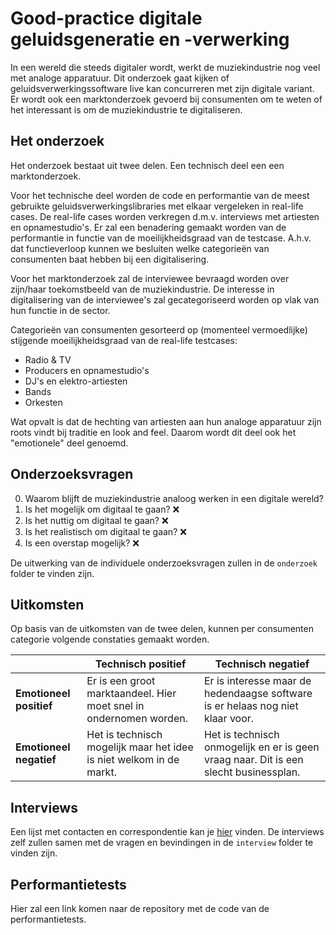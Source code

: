 # Good-practice digitale geluidsgeneratie en -verwerking

In een wereld die steeds digitaler wordt, werkt de muziekindustrie nog veel met analoge apparatuur. Dit onderzoek gaat kijken of geluidsverwerkingssoftware live kan concurreren met zijn digitale variant. Er wordt ook een marktonderzoek gevoerd bij consumenten om te weten of het interessant is om de muziekindustrie te digitaliseren.

## Het onderzoek

Het onderzoek bestaat uit twee delen. Een technisch deel een een marktonderzoek.

Voor het technische deel worden de code en performantie van de meest gebruikte geluidsverwerkingslibraries met elkaar vergeleken in real-life cases. De real-life cases worden verkregen d.m.v. interviews met artiesten en opnamestudio's. Er zal een benadering gemaakt worden van de performantie in functie van de moeilijkheidsgraad van de testcase. A.h.v. dat functieverloop kunnen we besluiten welke categorieën van consumenten baat hebben bij een digitalisering.

Voor het marktonderzoek zal de interviewee bevraagd worden over zijn/haar toekomstbeeld van de muziekindustrie. De interesse in digitalisering van de interviewee's zal gecategoriseerd worden op vlak van hun functie in de sector.

Categorieën van consumenten gesorteerd op (momenteel vermoedlijke) stijgende moeilijkheidsgraad van de real-life testcases:
 - Radio & TV
 - Producers en opnamestudio's
 - DJ's en elektro-artiesten
 - Bands
 - Orkesten

Wat opvalt is dat de hechting van artiesten aan hun analoge apparatuur zijn roots vindt bij traditie en look and feel. Daarom wordt dit deel ook het "emotionele" deel genoemd.

## Onderzoeksvragen

 0. Waarom blijft de muziekindustrie analoog werken in een digitale wereld?
 1. Is het mogelijk om digitaal te gaan? :x:
 2. Is het nuttig om digitaal te gaan? :x:
 3. Is het realistisch om digitaal te gaan? :x:
 4. Is een overstap mogelijk? :x:

De uitwerking van de individuele onderzoeksvragen zullen in de `onderzoek` folder te vinden zijn.

## Uitkomsten

Op basis van de uitkomsten van de twee delen, kunnen per consumenten categorie volgende constaties gemaakt worden.

|                         | **Technisch positief**                                                  | **Technisch negatief**                                                                    |
|-------------------------|-------------------------------------------------------------------------|-------------------------------------------------------------------------------------------|
| **Emotioneel positief** | Er is een groot marktaandeel. Hier moet snel in ondernomen worden.      | Er is interesse maar de hedendaagse software is er helaas nog niet klaar voor.            |
| **Emotioneel negatief** | Het is technisch mogelijk maar het idee is niet welkom in de markt.     | Het is technisch onmogelijk en er is geen vraag naar. Dit is een slecht businessplan.     |

## Interviews

Een lijst met contacten en correspondentie kan je [hier](https://docs.google.com/spreadsheets/d/13jllLi1w7k36I3Nq2fS3aZIZLTY7PYAhT_x1JMXbDmg/edit?usp=sharing) vinden.
De interviews zelf zullen samen met de vragen en bevindingen in de `interview` folder te vinden zijn.

## Performantietests

Hier zal een link komen naar de repository met de code van de performantietests.
